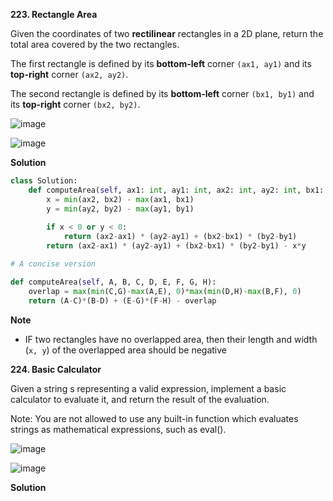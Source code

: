 **223. Rectangle Area**

Given the coordinates of two **rectilinear** rectangles in a 2D plane, return the total area covered by the two rectangles.

The first rectangle is defined by its **bottom-left** corner `(ax1, ay1)` and its **top-right** corner `(ax2, ay2)`.

The second rectangle is defined by its **bottom-left** corner `(bx1, by1)` and its **top-right** corner `(bx2, by2)`.

![image](https://user-images.githubusercontent.com/51500878/137381557-d7077718-23b3-4cec-8606-f6785e6f7fe7.png)

![image](https://user-images.githubusercontent.com/51500878/137381574-02b5af59-d255-4382-8f1c-9ef77d950661.png)


**Solution**

```python
class Solution:
    def computeArea(self, ax1: int, ay1: int, ax2: int, ay2: int, bx1: int, by1: int, bx2: int, by2: int) -> int:
        x = min(ax2, bx2) - max(ax1, bx1)
        y = min(ay2, by2) - max(ay1, by1)
        
        if x < 0 or y < 0:
            return (ax2-ax1) * (ay2-ay1) + (bx2-bx1) * (by2-by1)
        return (ax2-ax1) * (ay2-ay1) + (bx2-bx1) * (by2-by1) - x*y
```

```python
# A concise version

def computeArea(self, A, B, C, D, E, F, G, H):
    overlap = max(min(C,G)-max(A,E), 0)*max(min(D,H)-max(B,F), 0)
    return (A-C)*(B-D) + (E-G)*(F-H) - overlap
```    

**Note**

- IF two rectangles have no overlapped area, then their length and width (`x, y`) of the overlapped area should be negative


**224. Basic Calculator**

Given a string s representing a valid expression, implement a basic calculator to evaluate it, and return the result of the evaluation.

Note: You are not allowed to use any built-in function which evaluates strings as mathematical expressions, such as eval().

![image](https://user-images.githubusercontent.com/51500878/137387657-22bcb5ee-2ffd-47b0-8016-62a1d5bea35c.png)

![image](https://user-images.githubusercontent.com/51500878/137387699-4e27bfc2-4004-4b7b-92ef-f64559723be6.png)

**Solution**

```python


```











